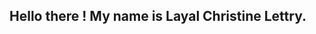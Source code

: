 ## Hello there ! My name is Layal Christine Lettry.

<source src="data:video/webm;base64,GkXfowEAA... ...HxggFv8IED">




